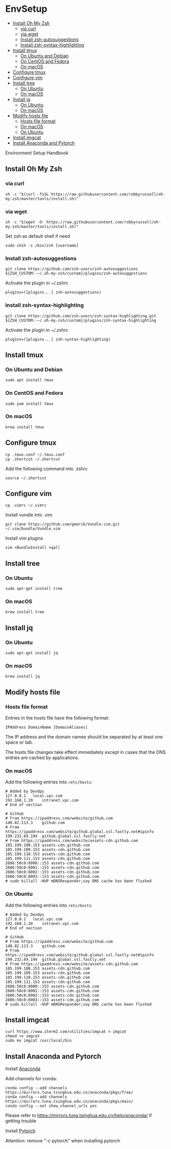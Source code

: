 # EnvSetup

- [Install Oh My Zsh](#install-oh-my-zsh)
  - [via curl](#via-curl)
  - [via wget](#via-wget)
  - [Install zsh-autosuggestions](#install-zsh-autosuggestions)
  - [Install zsh-syntax-highlighting](#install-zsh-syntax-highlighting)
- [Install tmux](#install-tmux)
  - [On Ubuntu and Debian](#on-ubuntu-and-debian)
  - [On CentOS and Fedora](#on-centos-and-fedora)
  - [On macOS](#on-macos)
- [Configure tmux](#configure-tmux)
- [Configure vim](#configure-vim)
- [Install tree](#install-tree)
  - [On Ubuntu](#on-ubuntu)
  - [On macOS](#on-macos-1)
- [Install jq](#install-jq)
  - [On Ubuntu](#on-ubuntu-1)
  - [On macOS](#on-macos-2)
- [Modify hosts file](#modify-hosts-file)
  - [Hosts file format](#hosts-file-format)
  - [On macOS](#on-macos-3)
  - [On Ubuntu](#on-ubuntu-2)
- [Install imgcat](#install-imgcat)
- [Install Anaconda and Pytorch](#install-anaconda-and-pytorch)

Environment Setup Handbook

## Install Oh My Zsh

### via curl

```shell
sh -c "$(curl -fsSL https://raw.githubusercontent.com/robbyrussell/oh-my-zsh/master/tools/install.sh)"
```

### via wget

```shell
sh -c "$(wget -O- https://raw.githubusercontent.com/robbyrussell/oh-my-zsh/master/tools/install.sh)"
```

Set zsh as default shell if need
```shell
sudo chsh -s /bin/zsh [username]
```

### Install zsh-autosuggestions

```shell
git clone https://github.com/zsh-users/zsh-autosuggestions ${ZSH_CUSTOM:-~/.oh-my-zsh/custom}/plugins/zsh-autosuggestions
```

Activate the plugin in ~/.zshrc

```text
plugins=([plugins...] zsh-autosuggestions)
```

### Install zsh-syntax-highlighting 

```shell
git clone https://github.com/zsh-users/zsh-syntax-highlighting.git ${ZSH_CUSTOM:-~/.oh-my-zsh/custom}/plugins/zsh-syntax-highlighting
```

Activate the plugin in ~/.zshrc

```text
plugins=([plugins...] zsh-syntax-highlighting)
```


## Install tmux

### On Ubuntu and Debian

```shell
sudo apt install tmux
```

### On CentOS and Fedora

```shell
sudo yum install tmux
```

### On macOS

```shell
brew install tmux
```

## Configure tmux

```shell
cp .tmux.conf ~/.tmux.conf
cp .shortcut ~/.shortcut
```

Add the following command into .zshrc
```shell
source ~/.shortcut
```

## Configure vim

```shell
cp .vimrc ~/.vimrc
```

Install vundle into .vim
```shell
git clone https://github.com/gmarik/Vundle.vim.git ~/.vim/bundle/Vundle.vim
```

Install vim plugins
```shell
vim +BundleInstall +qall
```

## Install tree

### On Ubuntu

```shell
sudo apt-get install tree
```

### On macOS

```shell
brew install tree
```

## Install jq

### On Ubuntu

```shell
sudo apt-get install jq
```

### On macOS

```shell
brew install jq
```

## Modify hosts file

### Hosts file format

Entries in the hosts file have the following format:

```text
IPAddress DomainName [DomainAliases]
```

The IP address and the domain names should be separated by at least one space or tab.

The hosts file changes take effect immediately except in cases that the DNS entries are cached by applications.

### On macOS

Add the following entries into `/etc/hosts`:

```text
# Added by DevOps
127.0.0.1	local.vpc.com
192.168.1.20	intranet.vpc.com
# End of section

# GitHub
# From https://ipaddress.com/website/github.com
140.82.113.3	github.com
# From https://ipaddress.com/website/github.global.ssl.fastly.net#ipinfo
199.232.69.194	github.global.ssl.fastly.net
# From https://ipaddress.com/website/assets-cdn.github.com
185.199.108.153	assets-cdn.github.com
185.199.109.153	assets-cdn.github.com
185.199.110.153	assets-cdn.github.com
185.199.111.153	assets-cdn.github.com
2606:50c0:8000::153	assets-cdn.github.com
2606:50c0:8001::153	assets-cdn.github.com
2606:50c0:8002::153	assets-cdn.github.com
2606:50c0:8003::153	assets-cdn.github.com
# sudo killall -HUP mDNSResponder;say DNS cache has been flushed
```

### On Ubuntu

Add the following entries into `/etc/hosts`:

```text
# Added by DevOps
127.0.0.1	local.vpc.com
192.168.1.20	intranet.vpc.com
# End of section

# GitHub
# From https://ipaddress.com/website/github.com
140.82.113.3	github.com
# From https://ipaddress.com/website/github.global.ssl.fastly.net#ipinfo
199.232.69.194	github.global.ssl.fastly.net
# From https://ipaddress.com/website/assets-cdn.github.com
185.199.108.153	assets-cdn.github.com
185.199.109.153	assets-cdn.github.com
185.199.110.153	assets-cdn.github.com
185.199.111.153	assets-cdn.github.com
2606:50c0:8000::153	assets-cdn.github.com
2606:50c0:8001::153	assets-cdn.github.com
2606:50c0:8002::153	assets-cdn.github.com
2606:50c0:8003::153	assets-cdn.github.com
# sudo killall -HUP mDNSResponder;say DNS cache has been flushed
```

## Install imgcat

```shell
curl https://www.iterm2.com/utilities/imgcat > imgcat
chmod +x imgcat
sudo mv imgcat /usr/local/bin
```

## Install Anaconda and Pytorch

Install [Anaconda](https://www.anaconda.com/distribution/)

Add channels for conda:

```shell
conda config --add channels https://mirrors.tuna.tsinghua.edu.cn/anaconda/pkgs/free/
conda config --add channels https://mirrors.tuna.tsinghua.edu.cn/anaconda/pkgs/main/
conda config --set show_channel_urls yes
```

Please refer to https://mirrors.tuna.tsinghua.edu.cn/help/anaconda/ if getting trouble 

Install [Pytorch](https://pytorch.org/)

Attention: remove "-c pytorch" when installing pytorch
